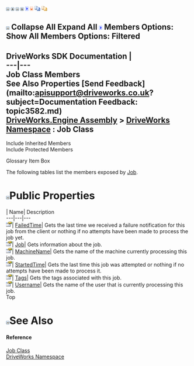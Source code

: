 ![](dotnetimages/collapse.gif) ![](dotnetimages/expand.gif) ![](dotnetimages/collapse.gif) ![](dotnetimages/expand.gif) ![](dotnetimages/drpdown.gif) ![](dotnetimages/drpdown_orange.gif) ![](dotnetimages/copycode.gif) ![](dotnetimages/copycodeHighlight.gif)

![](dotnetimages/collapse.gif) Collapse All Expand All ![](dotnetimages/drpdown.gif) Members Options: Show All  Members Options: Filtered   
---  
DriveWorks SDK Documentation  |   
---|---  
Job Class Members   
See Also Properties [Send Feedback](mailto:apisupport@driveworks.co.uk?subject=Documentation Feedback: topic3582.md)  
[DriveWorks.Engine Assembly](topic2156.md) > [DriveWorks Namespace](topic2159.md) : Job Class  
---  
  
Include Inherited Members    
Include Protected Members  


Glossary Item Box

The following tables list the members exposed by [Job](topic3582.md).

# ![](dotnetimages/collapse.gif)Public Properties

| Name| Description  
---|---|---  
![Public Property](dotnetimages/publicProperty.gif)| [FailedTime](topic3588.md)| Gets the last time we received a failure notification for this job from the client or nothing if no attempts have been made to process the job yet.   
![Public Property](dotnetimages/publicProperty.gif)| [Job](topic3589.md)| Gets information about the job.   
![Public Property](dotnetimages/publicProperty.gif)| [MachineName](topic3590.md)| Gets the name of the machine currently processing this job.   
![Public Property](dotnetimages/publicProperty.gif)| [StartedTime](topic3591.md)| Gets the last time this job was attempted or nothing if no attempts have been made to process it.   
![Public Property](dotnetimages/publicProperty.gif)| [Tags](topic3592.md)| Gets the tags associated with this job.   
![Public Property](dotnetimages/publicProperty.gif)| [Username](topic3593.md)| Gets the name of the user that is currently processing this job.   
Top

# ![](dotnetimages/collapse.gif)See Also

#### Reference

[Job Class](topic3582.md)   
[DriveWorks Namespace](topic2159.md)


